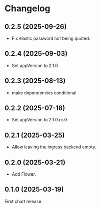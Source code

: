 # Changelog

## 0.2.5 (2025-09-26)

- Fix elastic password not being quoted. 

## 0.2.4 (2025-09-03)

- Set appVersion to 2.1.0

## 0.2.3 (2025-08-13)

- make dependencies conditional

## 0.2.2 (2025-07-18)

- Set appVersion to 2.1.0.rc.0

## 0.2.1 (2025-03-25)

- Allow leaving the ingress backend empty.

## 0.2.0 (2025-03-21)

- Add Flower. 

## 0.1.0 (2025-03-19)

First chart release.